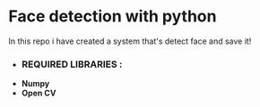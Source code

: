 # Face detection with python
In this repo i have created a system that's detect face and save it! 
- ### REQUIRED LIBRARIES :
- **Numpy**
- **Open CV**

